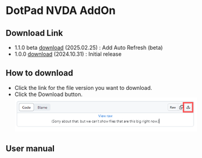 # DotPad NVDA AddOn

## Download Link
- 1.1.0 beta <a href="nvda-dotpad-1.1.0-beta.nvda-addon">download</a> (2025.02.25) : Add Auto Refresh (beta)
- 1.0.0 <a href="nvda-dotpad-1.0.0.nvda-addon">download</a> (2024.10.31) : Initial release

## How to download
 - Click the link for the file version you want to download.  
 - Click the Download button.  
   <img src="images/download.gif" alt="How to download">

## User manual
  